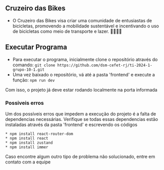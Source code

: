 ## Cruzeiro das Bikes
- O Cruzeiro das Bikes visa criar uma comunidade de entusiastas de bicicletas, promovendo a mobilidade sustentável e incentivando o uso de bicicletas como meio de transporte e lazer. 🚴‍♂️🚴‍♀️

## Executar Programa 
* Para executar o programa, inicialmente clone o repositório através do comando: `git clone https://github.com/dsm-cefet-rj/ti-2024-1-grupo-10-1.git`
* Uma vez baixado o repositório, vá até a pasta 'frontend' e execute a função: `npm run dev`

Com isso, o projeto já deve estar rodando localmente na porta informada

### Possiveis erros

Um dos possíveis erros que impedem a execução do projeto é a falta de dependencias necessárias. 
Verifique se todas essas dependencias estão instaladas através da pasta 'frontend' e escrevendo os códigos 

	* npm install react-router-dom
	* npm install react
	* npm install zustand
	* npm install immer


Caso encontre algum outro tipo de problema não solucionado, entre em contato com a equipe

